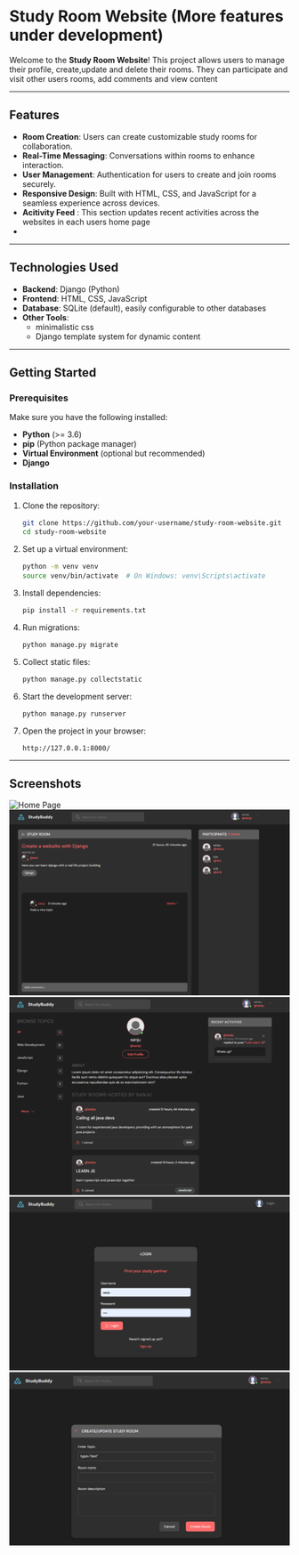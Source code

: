 # Study Room Website (More features under development)

Welcome to the **Study Room Website**! This project allows users to manage their profile, create,update and delete their rooms. They can participate and visit other
users rooms, add comments and view content


---

## Features
- **Room Creation**: Users can create customizable study rooms for collaboration.
- **Real-Time Messaging**: Conversations within rooms to enhance interaction.
- **User Management**: Authentication for users to create and join rooms securely.
- **Responsive Design**: Built with HTML, CSS, and JavaScript for a seamless experience across devices.
- **Acitivity Feed** : This section updates recent activities across the websites in each users home page
- 
---

## Technologies Used
- **Backend**: Django (Python)
- **Frontend**: HTML, CSS, JavaScript
- **Database**: SQLite (default), easily configurable to other databases
- **Other Tools**:
  - minimalistic css
  - Django template system for dynamic content
---

## Getting Started

### Prerequisites
Make sure you have the following installed:
- **Python** (>= 3.6)
- **pip** (Python package manager)
- **Virtual Environment** (optional but recommended)
- **Django**
### Installation
1. Clone the repository:
    ```bash
    git clone https://github.com/your-username/study-room-website.git
    cd study-room-website
    ```
2. Set up a virtual environment:
    ```bash
    python -m venv venv
    source venv/bin/activate  # On Windows: venv\Scripts\activate
    ```
3. Install dependencies:
    ```bash
    pip install -r requirements.txt
    ```
4. Run migrations:
    ```bash
    python manage.py migrate
    ```
5. Collect static files:
    ```bash
    python manage.py collectstatic
    ```
6. Start the development server:
    ```bash
    python manage.py runserver
    ```
7. Open the project in your browser:
    ```
    http://127.0.0.1:8000/
    ```
---

## Screenshots
![Home Page](webiste1.png)
![Room Page](website4.png)
![User Profile](website3.png)
![Login Page](website2.png)
![Room Creation](website5.png)

```markdown
